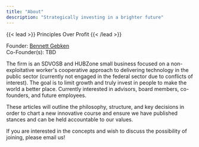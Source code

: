 ```yaml
---
title: "About"
description: "Strategically investing in a brighter future"
---
```


{{< lead >}}
Principles Over Profit
{{< /lead >}}

Founder: [Bennett Gebken](/about/bennett)  
Co-Founder(s): TBD  

The firm is an SDVOSB and HUBZone small business focused on a non-exploitative worker's cooperative approach to delivering technology in the public sector (currently not engaged in the federal sector due to conflicts of interest). The goal is to limit growth and truly invest in people to make the world a better place.
Currently interested in advisors, board members, co-founders, and future employees.

These articles will outline the philosophy, structure, and key decisions in order to chart a new innovative course and ensure we have published stances and can be held accountable to our values.

If you are interested in the concepts and wish to discuss the possibility of joining, please email us!




